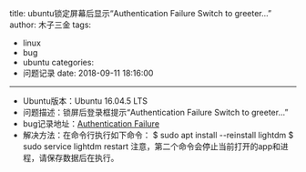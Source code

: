 title: ubuntu锁定屏幕后显示“Authentication Failure Switch to greeter...”
author: 木子三金
tags:
  - linux
  - bug
  - ubuntu
categories:
  - 问题记录
date: 2018-09-11 18:16:00
---
- Ubuntu版本：Ubuntu 16.04.5 LTS
- 问题描述：锁屏后登录框提示“Authentication Failure Switch to greeter...”
- bug记录地址：[Authentication Failure](https://bugs.launchpad.net/ubuntu/+source/unity/+bug/1733557)
- 解决方法：在命令行执行如下命令：
		$ sudo apt install --reinstall lightdm
		$ sudo service lightdm restart
 注意，第二个命令会停止当前打开的app和进程，请保存数据后在执行。